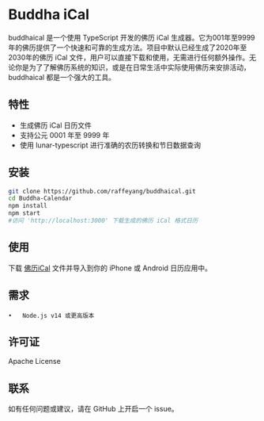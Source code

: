 # Buddha iCal

buddhaical 是一个使用 TypeScript 开发的佛历 iCal 生成器。它为001年至9999年的佛历提供了一个快速和可靠的生成方法。项目中默认已经生成了2020年至2030年的佛历 iCal 文件，用户可以直接下载和使用，无需进行任何额外操作。无论你是为了了解佛历系统的知识，或是在日常生活中实际使用佛历来安排活动，buddhaical 都是一个强大的工具。

## 特性

-   生成佛历 iCal 日历文件
-   支持公元 0001 年至 9999 年
-   使用 lunar-typescript 进行准确的农历转换和节日数据查询

## 安装

```bash
git clone https://github.com/raffeyang/buddhaical.git
cd Buddha-Calendar
npm install
npm start
#访问 'http://localhost:3000' 下载生成的佛历 iCal 格式日历
```
## 使用

下载 [佛历iCal](https://github.com/raffeyang/buddhaical/releases/download/untagged-71ad13086af21820f05b/buddha_calendar.ics) 文件并导入到你的 iPhone 或 Android 日历应用中。
## 需求
	•	Node.js v14 或更高版本
## 许可证
Apache License

## 联系
如有任何问题或建议，请在 GitHub 上开启一个 issue。
